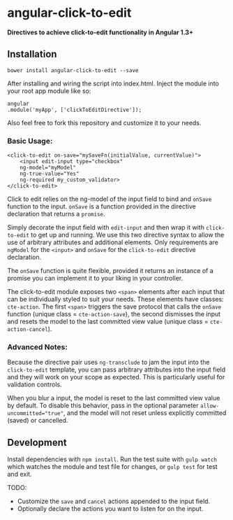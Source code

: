 # angular-click-to-edit

**Directives to achieve click-to-edit functionality in Angular 1.3+**

## Installation

    bower install angular-click-to-edit --save

After installing and wiring the script into index.html. Inject the 
module into your root app module like so:

    angular
    .module('myApp', ['clickToEditDirective']); 


Also feel free to fork this repository and customize it to your needs.

### Basic Usage:

    <click-to-edit on-save="mySaveFn(initialValue, currentValue)">
        <input edit-input type="checkbox"
        ng-model="myModel"
        ng-true-value="Yes"
        ng-required my_custom_validator>
    </click-to-edit>


Click to edit relies on the ng-model of the input field to bind
and `onSave` function to the input. `onSave` is a function provided
in the directive declaration that returns a `promise`.

Simply decorate the input field with `edit-input` and then wrap it
with `click-to-edit` to get up and running. We use this two directive
syntax to allow the use of arbitrary attributes and additional elements.
Only requirements are `ngModel` for the `<input>` and `onSave` for
the `click-to-edit` directive declaration.

The `onSave` function is quite flexible, provided it returns an instance
of a promise you can implement it to your liking in your controller.

The click-to-edit module exposes two `<span>` elements after each input that
can be individually styled to suit your needs. These elements have classes:
`cte-action`. The first `<span>` triggers the save protocol that calls the 
`onSave` function (unique class = `cte-action-save`), the second dismisses 
the input and resets the model to the last committed view value 
(unique class = `cte-action-cancel`).

### Advanced Notes:

Because the directive pair uses `ng-transclude` to jam the input into the
`click-to-edit` template, you can pass arbitrary attributes into the input
field and they will work on your scope as expected. This is particularly
useful for validation controls.

When you blur a input, the model is reset to the last committed view value
by default. To disable this behavior, pass in the optional parameter 
`allow-uncommitted="true"`, and the model will not reset unless explicitly 
committed (saved) or cancelled.

## Development

Install dependencies with `npm install`. Run the test suite with `gulp watch`
which watches the module and test file for changes, or `gulp test` for test
and exit.

TODO: 

* Customize the `save` and `cancel` actions appended to the input field.
* Optionally declare the actions you want to listen for on the input.
